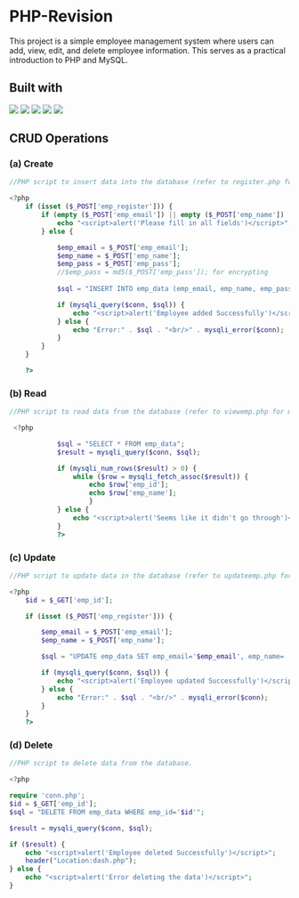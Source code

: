 # PHP-Revision
This project is a simple employee management system where users can add, view, edit, and delete employee information. This serves as a practical introduction to PHP and MySQL.

## Built with
<img src="https://img.shields.io/badge/HTML5-E34F26?style=for-the-badge&logo=html5&logoColor=white" /> <img src="https://img.shields.io/badge/Tailwind_CSS-38B2AC?style=for-the-badge&logo=tailwind-css&logoColor=white"/> <img src="https://img.shields.io/badge/PHP-777BB4?style=for-the-badge&logo=php&logoColor=white" /> <img src="https://img.shields.io/badge/Xampp-F37623?style=for-the-badge&logo=xampp&logoColor=white" /> <img src="https://img.shields.io/badge/VSCode-0078D4?style=for-the-badge&logo=visual%20studio%20code&logoColor=white" /> 

## CRUD Operations

### (a) Create

```php
//PHP script to insert data into the database (refer to register.php for more detailed code).

<?php
    if (isset ($_POST['emp_register'])) {
        if (empty ($_POST['emp_email']) || empty ($_POST['emp_name']) || empty ($_POST['emp_pass'])) {
            echo "<script>alert('Please fill in all fields')</script>";
        } else {

            $emp_email = $_POST['emp_email'];
            $emp_name = $_POST['emp_name'];
            $emp_pass = $_POST['emp_pass'];
            //$emp_pass = md5($_POST['emp_pass']); for encrypting
    
            $sql = "INSERT INTO emp_data (emp_email, emp_name, emp_pass) VALUES ('$emp_email', '$emp_name', '$emp_pass')";

            if (mysqli_query($conn, $sql)) {
                echo "<script>alert('Employee added Successfully')</script>";
            } else {
                echo "Error:" . $sql . "<br/>" . mysqli_error($conn);
            }
        }
    }

    ?>
```

### (b) Read

```php
//PHP script to read data from the database (refer to viewemp.php for more detailed code).

 <?php

            $sql = "SELECT * FROM emp_data";
            $result = mysqli_query($conn, $sql);

            if (mysqli_num_rows($result) > 0) {
                while ($row = mysqli_fetch_assoc($result)) {
                    echo $row['emp_id'];
                    echo $row['emp_name'];
                    }
            } else {
                echo "<script>alert('Seems like it didn't go through')</script>";
            }
            ?>
```

### (c) Update

```php
//PHP script to update data in the database (refer to updateemp.php for more detailed code).

<?php
    $id = $_GET['emp_id'];

    if (isset ($_POST['emp_register'])) {

        $emp_email = $_POST['emp_email'];
        $emp_name = $_POST['emp_name'];

        $sql = "UPDATE emp_data SET emp_email='$emp_email', emp_name= '$emp_name' WHERE emp_id='$id'";

        if (mysqli_query($conn, $sql)) {
            echo "<script>alert('Employee updated Successfully')</script>";
        } else {
            echo "Error:" . $sql . "<br/>" . mysqli_error($conn);
        }
    }
    ?>
```

### (d) Delete

```php
//PHP script to delete data from the database.

<?php

require 'conn.php';
$id = $_GET['emp_id'];
$sql = "DELETE FROM emp_data WHERE emp_id='$id'";

$result = mysqli_query($conn, $sql);

if ($result) {
    echo "<script>alert('Employee deleted Successfully')</script>";
    header("Location:dash.php");
} else {
    echo "<script>alert('Error deleting the data')</script>";
}
```
